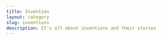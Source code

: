 ```yaml
---
title: Invention
layout: category
slug: inventions
description: It's all about inventions and their stories
---
```


